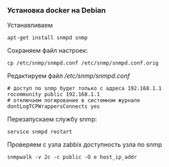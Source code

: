 ### Установка docker на Debian
Устанавливаем  
```
apt-get install snmpd snmp
```
Сохраняем файл настроек:
```
cp /etc/snmp/snmpd.conf /etc/snmp/snmpd.conf.orig
```
Редактируем файл */etc/snmp/snmpd.conf*  
```
# доступ по snmp будет только с адреса 192.168.1.1
rocommunity public 192.168.1.1
# отключаем логирование в системном журнале
dontLogTCPWrappersConnects yes
```
Перезапускаем службу snmp:  
```
service snmpd restart
```

Проверяем с узла zabbix доступность узла по snmp
```
snmpwalk -v 2c -c public -O e host_ip_addr
```
